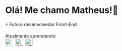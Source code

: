 <h1>Olá! Me chamo Matheus!👋 </h1>

⚡ Futuro desenvolvedor Front-End

Atualmente aprendendo: <br>
<img src="https://user-images.githubusercontent.com/71138607/235227681-fd01313f-d2a9-43ad-861f-92b717b547d3.png" height="24" title="JavaScript" alt="JavaScript">&nbsp;&nbsp;<img src="https://user-images.githubusercontent.com/71138607/235227791-49882184-14d7-49a1-9fe4-b48593569088.png" alt="CSS" title="CSS" height="24">&ensp;<img src="https://user-images.githubusercontent.com/71138607/235227908-c149f88b-48c0-4fb9-83c6-a14df509bbf4.png" alt="HTML" title="HTML" height="24">


